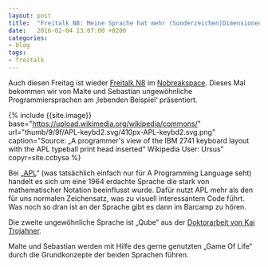 ```yaml
---
layout: post
title:  "Freitalk N8: Meine Sprache hat mehr (Sonderzeichen|Dimensionen) als deine"
date:   2016-02-04 13:07:00 +0200
categories:
- blog
tags:
- freitalk
---
```


Auch diesen Freitag ist wieder [Freitalk N8](https://chaotikum.org/projekte:freitalk) im [Nobreakspace](https://chaotikum.org/hackerspace:nbsp). Dieses Mal bekommen wir von Malte und Sebastian ungewöhnliche Programmiersprachen am ‚lebenden Beispiel‘ präsentiert.

{% include {{site.image}} base="https://upload.wikimedia.org/wikipedia/commons/" url="thumb/9/9f/APL-keybd2.svg/410px-APL-keybd2.svg.png" caption="Source: „A programmer's view of the IBM 2741 keyboard layout with the APL typeball print head inserted“ Wikipedia User: Ursus" copyr=site.ccbysa %}

Bei „[APL](https://en.wikipedia.org/wiki/APL_(programming_language))“ (was tatsächlich einfach nur für A Programming Language seht) handelt es sich um eine 1964 erdachte Sprache die stark von mathematischer Notation beeinflusst wurde. Dafür nutzt APL mehr als den für uns normalen Zeichensatz, was zu visuell interessantem Code führt. Was noch so dran ist an der Sprache gibt es dann im Barcamp zu hören.

Die zweite ungewöhnliche Sprache ist „Qube“ aus der [Doktorarbeit von Kai Trojahner](http://www.cs.ru.nl/dtp11/slides/trojahner.pdf).

Malte und Sebastian werden mit Hilfe des gerne genutzten „Game Of Life“ durch die Grundkonzepte der beiden Sprachen führen.
